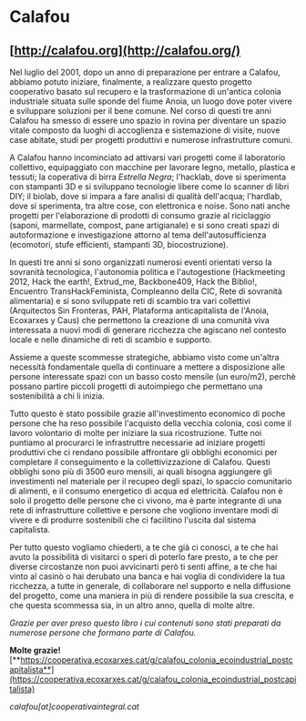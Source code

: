 # Calafou
## [http://calafou.org](http://calafou.org/)


Nel luglio del 2001, dopo un anno di preparazione per entrare a Calafou, abbiamo potuto iniziare, finalmente, a realizzare questo progetto cooperativo basato sul recupero e la trasformazione di un'antica colonia industriale situata sulle sponde del fiume Anoia, un luogo dove poter vivere e sviluppare soluzioni per il bene comune. Nel corso di questi tre anni Calafou ha smesso di essere uno spazio in rovina per diventare un spazio vitale composto da luoghi di accoglienza e sistemazione di visite, nuove case abitate, studi per progetti produttivi e numerose infrastrutture comuni.

A Calafou hanno incominciato ad attivarsi vari progetti come il laboratorio collettivo, equipaggiato con macchine per lavorare legno, metallo, plastica e tessuti; la coperativa di birra *Estrella Negra*; l'hacklab, dove si sperimenta con stampanti 3D e si sviluppano tecnologie libere come lo scanner di libri DIY; il biolab, dove si impara a fare analisi di qualità dell'acqua; l'hardlab, dove si sperimenta, tra altre cose, con elettronica e noise. Sono nati anche progetti per l'elaborazione di prodotti di consumo grazie al riciclaggio (saponi, marmellate, compost, pane artigianale) e si sono creati spazi di autoformazione e investigazione attorno al tema dell'autosufficienza (ecomotori, stufe efficienti, stampanti 3D, biocostruzione).

In questi tre anni si sono organizzati numerosi eventi orientati verso la sovranità tecnologica, l'autonomia politica e l'autogestione (Hackmeeting 2012, Hack the earth!, Extrud_me, Backbone409, Hack the Biblio!, Encuentro TransHackFeminista, Compleanno della CIC, Rete di sovranità alimentaria) e si sono sviluppate reti di scambio tra vari collettivi (Arquitectos Sin Fronteras, PAH, Plataforma anticapitalista de l'Anoia, Ecoxarxes y Caus) che permettono la creazione di una comunità viva interessata a nuovi modi di generare ricchezza che agiscano nel contesto locale e nelle dinamiche di reti di scambio e supporto.

Assieme a queste scommesse strategiche, abbiamo visto come un'altra necessità fondamentale quella di continuare a mettere a disposizione alle persone interessate spazi con un basso costo mensile (un euro/m2), perchè possano partire piccoli progetti di autoimpiego che permettano una sostenibilità a chi li inizia.

Tutto questo è stato possibile grazie all'investimento economico di poche persone che ha reso possibile l'acquisto della vecchia colonia, così come il lavoro volontario di molte per iniziare la sua ricostruzione. Tutte noi puntiamo al procurarci le infrastruttre necessarie ad iniziare progetti produttivi che ci rendano possibile affrontare gli obblighi economici per completare il conseguimento e la collettivizzazione di Calafou. Questi obblighi sono più di 3500 euro mensili, ai quali bisogna aggiungere gli investimenti nel materiale per il recupeo degli spazi, lo spaccio comunitario di alimenti, e il consumo energetico di acqua ed elettricità. Calafou non è solo il progetto delle persone che ci vivono, ma è parte integrante di una rete di infrastrutture collettive e persone che vogliono inventare modi di vivere e di produrre sostenibili che ci facilitino l'uscita dal sistema capitalista. 

Per tutto questo vogliamo chiederti, a te che già ci conosci, a te che hai avuto la possibilità di visitarci o speri di poterlo fare presto, a te che per diverse circostanze non puoi avvicinarti però ti senti affine, a te che hai vinto al casinò o hai derubato una banca e hai voglia di condividere la tua ricchezza, a tutte in generale, di collaborare nel supporto e nella diffusione del progetto, come una maniera in più di rendere possibile la sua crescita, e che questa scommessa sia, in un altro anno, quella di molte altre.

*Grazie per aver preso questo libro i cui contenuti sono stati preparati da numerose persone che formano parte di Calafou.*

**Molte grazie!**
[**https://cooperativa.ecoxarxes.cat/g/calafou_colonia_ecoindustrial_postcapitalista**](https://cooperativa.ecoxarxes.cat/g/calafou_colonia_ecoindustrial_postcapitalista)

*calafou[at]cooperativaintegral.cat*


